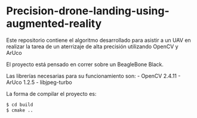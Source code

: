 # Precision-drone-landing-using-augmented-reality
Este repositorio contiene el algoritmo desarrollado para asistir a un UAV en realizar la tarea de un aterrizaje de alta precisión utilizando OpenCV y ArUco

El proyecto está pensado en correr sobre un BeagleBone Black.

Las librerías necesarias para su funcionamiento son:
	- OpenCV 2.4.11
	- ArUco 1.2.5
	- libjpeg-turbo

La forma de compilar el proyecto es:
```sh
$ cd build
$ cmake ..
```